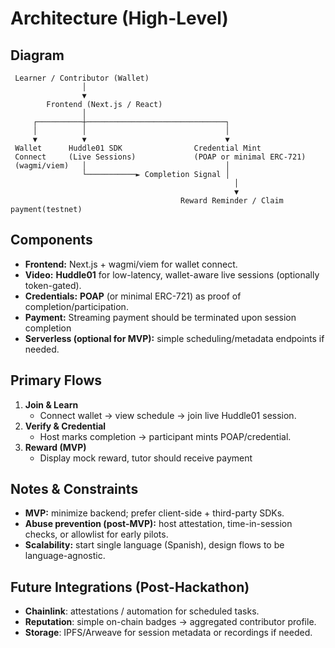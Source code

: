 # Architecture (High-Level)

## Diagram

```
 Learner / Contributor (Wallet)
                │
                ▼
        Frontend (Next.js / React)
                │
     ┌──────────┼───────────────────────────────┐
     │          │                               │
     ▼          ▼                               ▼
 Wallet      Huddle01 SDK                Credential Mint
 Connect     (Live Sessions)             (POAP or minimal ERC-721)
 (wagmi/viem)   │                               │
                └───────────► Completion Signal │
                                                  │
                                                  ▼
                                      Reward Reminder / Claim payment(testnet)
```

## Components

- **Frontend:** Next.js + wagmi/viem for wallet connect.
- **Video:** **Huddle01** for low-latency, wallet-aware live sessions (optionally token-gated).
- **Credentials:** **POAP** (or minimal ERC-721) as proof of completion/participation.
- **Payment:** Streaming payment should be terminated upon session completion
- **Serverless (optional for MVP):** simple scheduling/metadata endpoints if needed.

## Primary Flows

1. **Join & Learn**
   - Connect wallet → view schedule → join live Huddle01 session.
2. **Verify & Credential**
   - Host marks completion → participant mints POAP/credential.
3. **Reward (MVP)**
   - Display mock reward, tutor should receive payment

## Notes & Constraints

- **MVP:** minimize backend; prefer client-side + third-party SDKs.
- **Abuse prevention (post-MVP):** host attestation, time-in-session checks, or allowlist for early pilots.
- **Scalability:** start single language (Spanish), design flows to be language-agnostic.

## Future Integrations (Post-Hackathon)

- **Chainlink**: attestations / automation for scheduled tasks.
- **Reputation**: simple on-chain badges → aggregated contributor profile.
- **Storage**: IPFS/Arweave for session metadata or recordings if needed.
